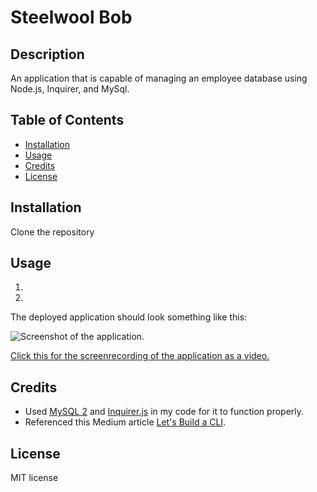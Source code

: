 # Steelwool Bob

## Description

An application that is capable of managing an employee database using Node.js, Inquirer, and MySql.

## Table of Contents

- [Installation](#installation)
- [Usage](#usage)
- [Credits](#credits)
- [License](#license)

## Installation

Clone the repository

## Usage

1.
2. 

The deployed application should look something like this:

![Screenshot of the application.](https://cdn.discordapp.com/attachments/1096269634539376681/1129303756652159007/Untitled__Jul_13_2023_11_48_PM.gif)

[Click this for the screenrecording of the application as a video.](https://github.com/niko-vu/steelwool-bob/blob/main/assets/screenrecording.webm)

## Credits

* Used [MySQL 2](https://www.npmjs.com/package/mysql2) and [Inquirer.js](https://www.npmjs.com/package/inquirer/v/8.2.4) in my code for it to function properly.
* Referenced this Medium article [Let's Build a CLI](https://medium.com/@manavshrivastava/lets-build-a-cli-command-line-interface-with-node-js-d3b5faacc5ea).

## License

MIT license
